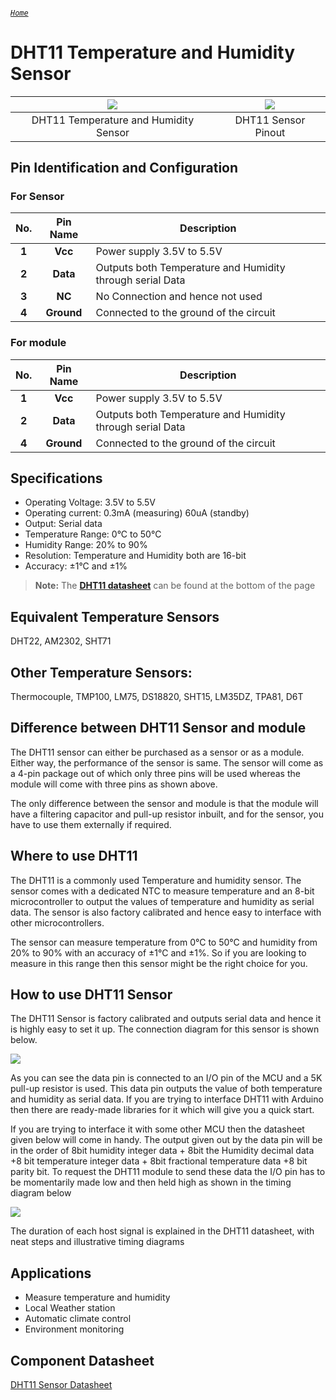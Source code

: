 ###### [`Home`](https://mohanadsinan.github.io/IoT-Based-Healthcare-System/)

# DHT11 Temperature and Humidity Sensor
| ![](https://i.imgur.com/xChE6H7.jpg) | ![](https://i.imgur.com/wG1RNkT.jpg) |
| :---: | :---: |
| DHT11 Temperature and Humidity Sensor | DHT11 Sensor Pinout |

## Pin Identification and Configuration
### For Sensor
| No. | Pin Name | Description |
| :---: | :---: | --- |
| **1** | **Vcc** | Power supply 3.5V to 5.5V |
| **2** | **Data** | Outputs both Temperature and Humidity through serial Data |
| **3** | **NC** | No Connection and hence not used |
| **4** | **Ground** | Connected to the ground of the circuit |

### For module
| No. | Pin Name | Description |
| :---: | :---: | --- |
| **1** | **Vcc** | Power supply 3.5V to 5.5V |
| **2** | **Data** | Outputs both Temperature and Humidity through serial Data |
| **4** | **Ground** | Connected to the ground of the circuit |

## Specifications
- Operating Voltage: 3.5V to 5.5V
- Operating current: 0.3mA (measuring) 60uA (standby)
- Output: Serial data
- Temperature Range: 0°C to 50°C
- Humidity Range: 20% to 90%
- Resolution: Temperature and Humidity both are 16-bit
- Accuracy: ±1°C and ±1%

> **Note:** The [**DHT11 datasheet**](#component-datasheet) can be found at the bottom of the page

## Equivalent Temperature Sensors
DHT22, AM2302, SHT71

## Other Temperature Sensors:
Thermocouple, TMP100, LM75, DS18820, SHT15, LM35DZ, TPA81, D6T

## Difference between DHT11 Sensor and module
The DHT11 sensor can either be purchased as a sensor or as a module. Either way, the performance of the sensor is same. The sensor will come as a 4-pin package out of which only three pins will be used whereas the module will come with three pins as shown above.

The only difference between the sensor and module is that the module will have a filtering capacitor and pull-up resistor inbuilt, and for the sensor, you have to use them externally if required.

## Where to use DHT11
The DHT11 is a commonly used Temperature and humidity sensor. The sensor comes with a dedicated NTC to measure temperature and an 8-bit microcontroller to output the values of temperature and humidity as serial data. The sensor is also factory calibrated and hence easy to interface with other microcontrollers.

The sensor can measure temperature from 0°C to 50°C and humidity from 20% to 90% with an accuracy of ±1°C and ±1%. So if you are looking to measure in this range then this sensor might be the right choice for you.

## How to use DHT11 Sensor
The DHT11 Sensor is factory calibrated and outputs serial data and hence it is highly easy to set it up. The connection diagram for this sensor is shown below.

![](https://i.imgur.com/P9q8Meb.png)

As you can see the data pin is connected to an I/O pin of the MCU and a 5K pull-up resistor is used. This data pin outputs the value of both temperature and humidity as serial data. If you are trying to interface DHT11 with Arduino then there are ready-made libraries for it which will give you a quick start.

If you are trying to interface it with some other MCU then the datasheet given below will come in handy. The output given out by the data pin will be in the order of 8bit humidity integer data + 8bit the Humidity decimal data +8 bit temperature integer data + 8bit fractional temperature data +8 bit parity bit. To request the DHT11 module to send these data the I/O pin has to be momentarily made low and then held high as shown in the timing diagram below

![](https://i.imgur.com/9IyVHoy.png)

The duration of each host signal is explained in the DHT11 datasheet, with neat steps and illustrative timing diagrams

## Applications
- Measure temperature and humidity
- Local Weather station
- Automatic climate control
- Environment monitoring

## Component Datasheet
[DHT11 Sensor Datasheet](DHT11.pdf)
